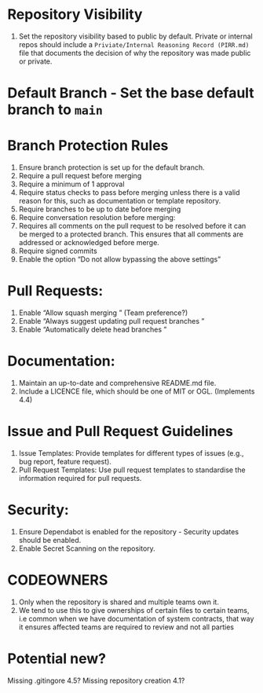 # Repository Visibility
1. Set the repository visibility based to public by default. Private or internal repos should include a `Priviate/Internal Reasoning Record (PIRR.md)` file that documents the decision of why the repository was made public or private.

# Default Branch - Set the base default branch to `main`

# Branch Protection Rules
1. Ensure branch protection is set up for the default branch.
1. Require a pull request before merging
1. Require a minimum of 1 approval
1. Require status checks to pass before merging unless there is a valid reason for this, such as documentation or template repository.
1. Require branches to be up to date before merging
1. Require conversation resolution before merging:
1. Requires all comments on the pull request to be resolved before it can be merged to a protected branch. This ensures that all comments are addressed or acknowledged before merge.
1. Require signed commits
1. Enable the option “Do not allow bypassing the above settings”

# Pull Requests:
1. Enable “Allow squash merging ” (Team preference?)
1. Enable “Always suggest updating pull request branches ”
1. Enable “Automatically delete head branches ”

# Documentation:
1. Maintain an up-to-date and comprehensive README.md file.
1. Include a LICENCE file, which should be one of MIT or OGL. (Implements 4.4)

# Issue and Pull Request Guidelines
1. Issue Templates: Provide templates for different types of issues (e.g., bug report, feature request).
1. Pull Request Templates: Use pull request templates to standardise the information required for pull requests.

# Security:
1. Ensure Dependabot is enabled for the repository - Security updates should be enabled.
1. Enable Secret Scanning on the repository.

# CODEOWNERS
1. Only when the repository is shared and multiple teams own it.
1. We tend to use this to give ownerships of certain files to certain teams, i.e common when we have documentation of system contracts, that way it ensures affected teams are required to review and not all parties

# Potential new?
Missing .gitingore 4.5?
Missing repository creation 4.1?
